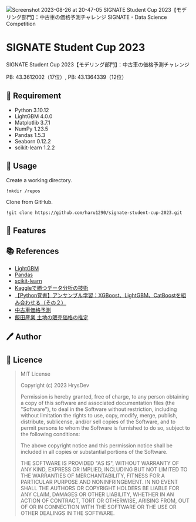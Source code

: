 ![Screenshot 2023-08-26 at 20-47-05 SIGNATE Student Cup 2023【モデリング部門】：中古車の価格予測チャレンジ SIGNATE - Data Science Competition](https://github.com/haru1290/signate-student-cup-2023/assets/83323040/499c4cdc-57ad-4b70-8d27-93667b8bff2a)

# SIGNATE Student Cup 2023
SIGNATE Student Cup 2023【モデリング部門】：中古車の価格予測チャレンジ

PB: 43.3612002（17位）, PB: 43.1364339（12位）

## :hugs: Requirement
- Python 3.10.12
- LightGBM 4.0.0
- Matplotlib 3.7.1
- NumPy 1.23.5
- Pandas 1.5.3
- Seaborn 0.12.2
- scikit-learn 1.2.2

## :rocket: Usage
Create a working directory.
~~~
!mkdir /repos
~~~
Clone from GitHub.
~~~
!git clone https://github.com/haru1290/signate-student-cup-2023.git
~~~

## :fork_and_knife: Features

## :books: References
- [LightGBM](https://lightgbm.readthedocs.io/en/stable/)
- [Pandas](https://pandas.pydata.org/)
- [scikit-learn](https://scikit-learn.org/stable/)
- [Kaggleで勝つデータ分析の技術](https://github.com/ghmagazine/kagglebook)
- [【Python覚書】アンサンブル学習：XGBoost、LightGBM、CatBoostを組み合わせる（その２）](https://potesara-tips.com/ensemble-stacking/)
- [中古車価格予測](https://www.kaggle.com/competitions/used-car-price-forecasting/overview)
- [飯田産業 土地の販売価格の推定](https://signate.jp/competitions/162)

## :pen: Author

## :memo: Licence
>MIT License
>
>Copyright (c) 2023 HrysDev
>
>Permission is hereby granted, free of charge, to any person obtaining a copy
>of this software and associated documentation files (the "Software"), to deal
>in the Software without restriction, including without limitation the rights
>to use, copy, modify, merge, publish, distribute, sublicense, and/or sell
>copies of the Software, and to permit persons to whom the Software is
>furnished to do so, subject to the following conditions:
>
>The above copyright notice and this permission notice shall be included in all
>copies or substantial portions of the Software.
>
>THE SOFTWARE IS PROVIDED "AS IS", WITHOUT WARRANTY OF ANY KIND, EXPRESS OR
>IMPLIED, INCLUDING BUT NOT LIMITED TO THE WARRANTIES OF MERCHANTABILITY,
>FITNESS FOR A PARTICULAR PURPOSE AND NONINFRINGEMENT. IN NO EVENT SHALL THE
>AUTHORS OR COPYRIGHT HOLDERS BE LIABLE FOR ANY CLAIM, DAMAGES OR OTHER
>LIABILITY, WHETHER IN AN ACTION OF CONTRACT, TORT OR OTHERWISE, ARISING FROM,
>OUT OF OR IN CONNECTION WITH THE SOFTWARE OR THE USE OR OTHER DEALINGS IN THE
>SOFTWARE.
